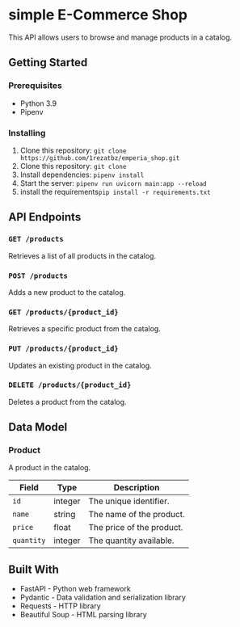 # simple E-Commerce Shop 

This API allows users to browse and manage products in a catalog.

## Getting Started

### Prerequisites

- Python 3.9
- Pipenv

### Installing

1. Clone this repository: `git clone https://github.com/1rezatbz/emperia_shop.git`
1. Clone this repository: `git clone `
2. Install dependencies: `pipenv install`
3. Start the server: `pipenv run uvicorn main:app --reload`
4. install the requirements`pip install -r requirements.txt`


## API Endpoints

### `GET /products`

Retrieves a list of all products in the catalog.

### `POST /products`

Adds a new product to the catalog.

### `GET /products/{product_id}`

Retrieves a specific product from the catalog.

### `PUT /products/{product_id}`

Updates an existing product in the catalog.

### `DELETE /products/{product_id}`

Deletes a product from the catalog.

## Data Model

### Product

A product in the catalog.

| Field       | Type    | Description              |
| ----------- | ------- | ------------------------ |
| `id`        | integer | The unique identifier.   |
| `name`      | string  | The name of the product. |
| `price`     | float   | The price of the product.|
| `quantity`  | integer | The quantity available.  |

## Built With

- FastAPI - Python web framework
- Pydantic - Data validation and serialization library
- Requests - HTTP library
- Beautiful Soup - HTML parsing library

